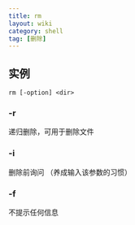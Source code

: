 ```yaml
---
title: rm
layout: wiki
category: shell
tag: [删除]
---
```


## 实例

~~~
rm [-option] <dir>
~~~

### -r

递归删除，可用于删除文件

### -i

删除前询问 （养成输入该参数的习惯）

### -f

不提示任何信息
